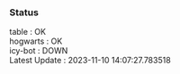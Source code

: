 ### Status


table : OK  
hogwarts : OK  
icy-bot : DOWN  
Latest Update : 2023-11-10 14:07:27.783518
